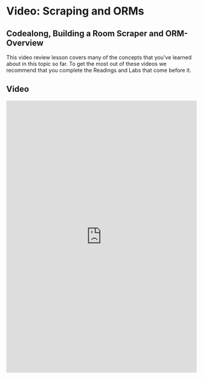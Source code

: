 # Video: Scraping and ORMs

## Codealong, Building a Room Scraper and ORM- Overview
This video review lesson covers many of the concepts that you've learned about in this topic so far. To get the most out of these videos we recommend that you complete the Readings and Labs that come before it. 

## Video
<iframe width="100%" height="720" src="https://www.youtube.com/embed/1eIgKGukBlg?rel=0&amp;showinfo=0" frameborder="0" allowfullscreen></iframe>

